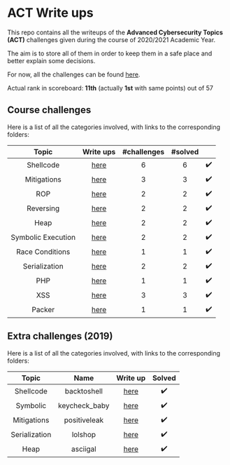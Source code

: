 # ACT Write ups
This repo contains all the writeups of the **Advanced Cybersecurity Topics (ACT)** challenges given during the course of 2020/2021 Academic Year.

The aim is to store all of them in order to keep them in a safe place and better explain some decisions.

For now, all the challenges can be found [here](https://training.jinblack.it/challenges).

Actual rank in scoreboard: **11th** (actually **1st** with same points) out of 57

## Course challenges

Here is a list of all the categories involved, with links to the corresponding folders:

|Topic|Write ups|#challenges|#solved| |
|:---:|:-------:|:---------:|:-----:|:-:|
|Shellcode|[here](https://github.com/gregalletti/ACT_writeups/tree/main/shellcode)|6|6 |:heavy_check_mark:|
|Mitigations|[here](https://github.com/gregalletti/ACT_writeups/tree/main/mitigations)|3|3 |:heavy_check_mark:|
|ROP|[here](https://github.com/gregalletti/ACT_writeups/tree/main/rop)|2|2 |:heavy_check_mark:|
|Reversing|[here](https://github.com/gregalletti/ACT_writeups/tree/main/reversing)|2|2 |:heavy_check_mark:|
|Heap|[here](https://github.com/gregalletti/ACT_writeups/tree/main/heap)|2|2 |:heavy_check_mark:|
|Symbolic Execution|[here](https://github.com/gregalletti/ACT_writeups/tree/main/symbolic)|2|2 |:heavy_check_mark:|
|Race Conditions|[here](https://github.com/gregalletti/ACT_writeups/tree/main/race)|1|1|:heavy_check_mark:|
|Serialization|[here](https://github.com/gregalletti/ACT_writeups/tree/main/serialization)|2|2 |:heavy_check_mark:|
|PHP|[here](https://github.com/gregalletti/ACT_writeups/tree/main/php)|1|1 |:heavy_check_mark:|
|XSS|[here](https://github.com/gregalletti/ACT_writeups/tree/main/XSS)|3|3 |:heavy_check_mark:|
|Packer|[here](https://github.com/gregalletti/ACT_writeups/tree/main/packer)|1|1 |:heavy_check_mark:|

## Extra challenges (2019)
Here is a list of all the categories involved, with links to the corresponding folders:

|Topic|Name|Write up|Solved|
|:---:|:--:|:------:|:----:|
|Shellcode|backtoshell|[here](https://github.com/gregalletti/ACT_writeups/tree/main/2019)|:heavy_check_mark:|
|Symbolic|keycheck_baby|[here](https://github.com/gregalletti/ACT_writeups/tree/main/2019)|:heavy_check_mark:|
|Mitigations|positiveleak|[here](https://github.com/gregalletti/ACT_writeups/tree/main/2019)|:heavy_check_mark:|
|Serialization|lolshop|[here](https://github.com/gregalletti/ACT_writeups/tree/main/2019/)|:heavy_check_mark:|
|Heap|asciigal|[here](https://github.com/gregalletti/ACT_writeups/tree/main/2019)|:heavy_check_mark:|
